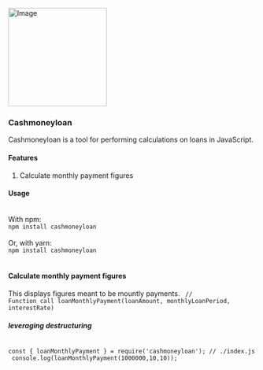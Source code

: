 <a href="https://www.npmjs.com/package/cashmoneyloan"><img src="https://i.pinimg.com/564x/cc/8a/ab/cc8aabb120ae1cc3febe59167e06b7ed.jpg" height="200px" alt="Image"/></a>
### Cashmoneyloan
Cashmoneyloan is a tool for performing calculations on loans in JavaScript.

#### Features
1. Calculate monthly payment figures

#### Usage
<br>
With npm:
<code>
npm install cashmoneyloan
</code>
<br>
Or, with yarn:
<code>
npm install cashmoneyloan
</code>
<br>

#### Calculate monthly payment figures
This displays figures meant to be mountly payments.
<code>
 // Function call
loanMonthlyPayment(loanAmount, monthlyLoanPeriod, interestRate)
</code>
<br>

##### leveraging destructuring
<code>
const { loanMonthlyPayment } = require('cashmoneyloan'); // ./index.js
 console.log(loanMonthlyPayment(1000000,10,10));
</code>
